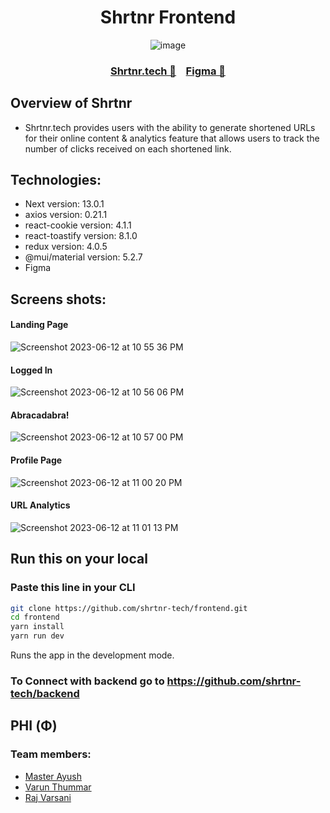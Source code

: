 <div align="center">
  <h1>Shrtnr Frontend</h1>

![image](https://github.com/shrtnr-tech/frontend/assets/75676675/b649be45-a02d-41dc-8752-120c0c3947b5)

  <h3><a href="https://www.shrtnr.tech/">Shrtnr.tech 🔗</a> &nbsp;&nbsp; <a href="https://www.figma.com/file/MDwnDeDUlsvOjJhh8HUBS0/URL-Shortener?type=design&node-id=0-1&t=nLSy9FLAwSVgrIly-0">Figma 🔗</a></h3>
  



</div>

## Overview of Shrtnr
* Shrtnr.tech provides users with the ability to generate shortened URLs for their online content & analytics feature that allows users to track the number of clicks received on each shortened link.
## Technologies:
* Next version: 13.0.1
* axios version: 0.21.1
* react-cookie version: 4.1.1
* react-toastify version: 8.1.0
* redux version: 4.0.5
* @mui/material version: 5.2.7
* Figma 
## Screens shots:
#### Landing Page
![Screenshot 2023-06-12 at 10 55 36 PM](https://github.com/shrtnr-tech/frontend/assets/75676675/618f9ad1-92d4-49e6-96ba-41ebb6e7b448)

#### Logged In
![Screenshot 2023-06-12 at 10 56 06 PM](https://github.com/shrtnr-tech/frontend/assets/75676675/27de0b2d-dc30-42bf-9e08-f922f3f0265b)

#### Abracadabra!
![Screenshot 2023-06-12 at 10 57 00 PM](https://github.com/shrtnr-tech/frontend/assets/75676675/e2c08a23-1fcf-4bf1-8b1a-5a988efcaafb)

#### Profile Page
![Screenshot 2023-06-12 at 11 00 20 PM](https://github.com/shrtnr-tech/frontend/assets/75676675/19f3361f-d690-4698-a53e-a342a16dc27b)

#### URL Analytics
![Screenshot 2023-06-12 at 11 01 13 PM](https://github.com/shrtnr-tech/frontend/assets/75676675/378859a3-85c4-4f88-8c1a-816917a8be24)


## Run this on your local
### Paste this line in your CLI 
```sh
git clone https://github.com/shrtnr-tech/frontend.git
cd frontend
yarn install
yarn run dev
```
Runs the app in the development mode.
### To Connect with backend go to https://github.com/shrtnr-tech/backend

## PHI (Φ)
### Team members: 
 * [Master Ayush](https://github.com/WeryZebra-Yue)
 * [Varun Thummar](https://github.com/Varun-1712) 
 * [Raj Varsani](https://github.com/RajVarsani)




